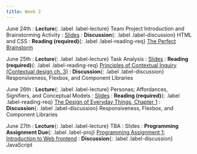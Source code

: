 ```yaml
---
title: Week 2
---
```


<!-- prettier-ignore-start -->

June 24th
: **Lecture**{: .label .label-lecture} Team Project Introduction and Brainstorming Activity
  : [Slides](https://bcourses.berkeley.edu/courses/1535376/files/folder/lectures?preview=89070987)
: **Discussion**{: .label .label-discussion} HTML and CSS
: **Reading (required)**{: .label .label-reading-req} [The Perfect Brainstorm](https://bcourses.berkeley.edu/courses/1535376/files/folder/readings?preview=89055875)

June 25th
: **Lecture**{: .label .label-lecture} Task Analysis
  : [Slides](https://bcourses.berkeley.edu/courses/1535376/files/folder/lectures?preview=89082946)
: **Reading (required)**{: .label .label-reading-req} [Principles of Contextual Inquiry (Contextual design ch. 3)](https://berkeley.app.box.com/s/s0mf71wwr1pc2s3pf2mn511s3igk2y2s)
: **Discussion**{: .label .label-discussion} Responsiveness, Flexbox, and Component Libraries

June 26th
: **Lecture**{: .label .label-lecture} Personas; Affordances, Signifiers, and Conceptual Models
  : [Slides](https://bcourses.berkeley.edu/courses/1535376/files/folder/lectures?preview=89082887)
: **Reading (required)**{: .label .label-reading-req} [The Design of Everyday Things, Chapter 1](https://berkeley.app.box.com/s/tfhr8gcdwu5fcehuhvovx3ci4b6cmirz)
: **Discussion**{: .label .label-discussion} Responsiveness, Flexbox, and Component Libraries

June 27th
: **Lecture**{: .label .label-lecture} TBA
  : Slides
: **Programming Assignment Due**{: .label .label-proj} [Programming Assignment 1: Introduction to Web frontend](https://bcourses.berkeley.edu/courses/1535376/assignments/8758590)
: **Discussion**{: .label .label-discussion} JavaScript

<!-- prettier-ignore-end -->
